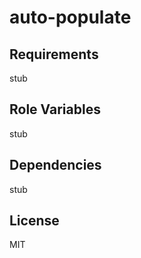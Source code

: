 # auto-populate


## Requirements

stub


## Role Variables

stub


## Dependencies

stub


## License

MIT
